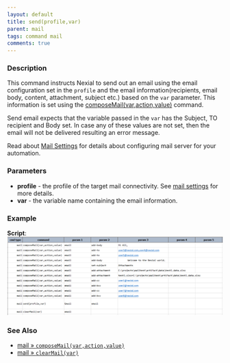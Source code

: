 ```yaml
---
layout: default
title: send(profile,var)
parent: mail
tags: command mail
comments: true
---
```


### Description
This command instructs Nexial to send out an email using the email configuration set in the `profile` and the email 
information(recipients, email body, content, attachment, subject etc.) based on the `var` parameter. This information is
set using the [composeMail(var,action,value)](../mail/composeMail(var,action,value)) command.

Send email expects that the variable passed in the `var` has the Subject, TO recipient and Body set. In case any of
these values are not set, then the email will not be delivered resulting an error message.

Read about [Mail Settings](index#mail-settings) for details about configuring mail server for your automation.

### Parameters
- **profile** - the profile of the target mail connectivity. See [mail settings](index#mail-settings) for more details.
- **var** - the variable name containing the email information.

### Example
**Script**:<br/>
![](image/mail_02.png)


### See Also
- [mail &raquo; `composeMail(var,action,value)`](../mail/composeMail(var,action,value))
- [mail &raquo; `clearMail(var)`](../mail/clearMail(var))
